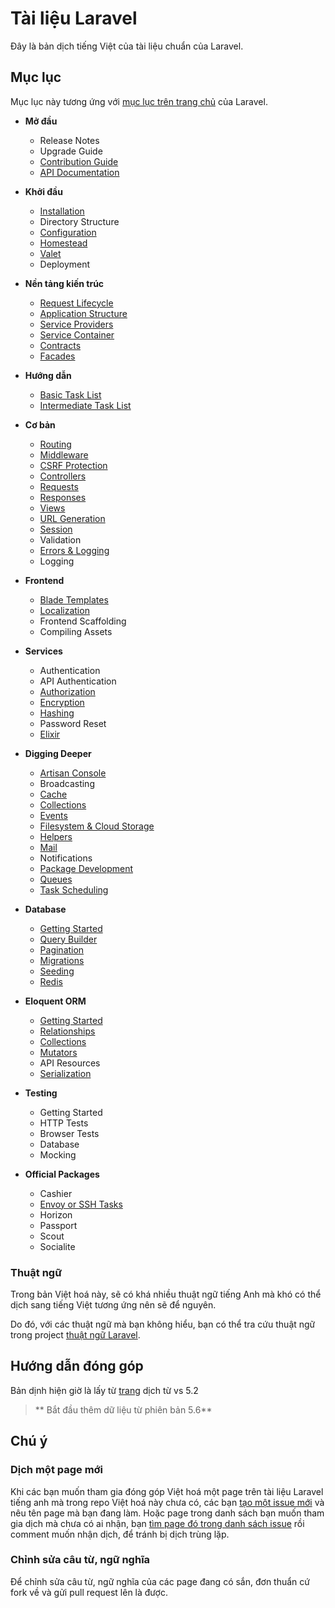 # Tài liệu Laravel

Đây là bản dịch tiếng Việt của tài liệu chuẩn của Laravel.

## Mục lục

Mục lục này tương ứng với [mục lục trên trang chủ](https://laravel.com/docs) của Laravel.

- **Mở đầu**
  - Release Notes
  - Upgrade Guide
  - [Contribution Guide](./docs/contributions.md)
  - [API Documentation](./docs/documentation.md)

- **Khởi đầu**
  - [Installation](./docs/installation.md)
  - Directory Structure
  - [Configuration](./docs/configuration.md)
  - [Homestead](./docs/homestead.md)
  - [Valet](./docs/valet.md)
  - Deployment

- **Nền tảng kiến trúc**
  - [Request Lifecycle](./docs/lifecycle.md)
  - [Application Structure](./docs/structure.md)
  - [Service Providers](./docs/providers.md)
  - [Service Container](./docs/container.md)
  - [Contracts](./docs/contracts.md)
  - [Facades](./docs/facades.md)

- **Hướng dẫn**
  - [Basic Task List](./docs/quickstart.md)
  - [Intermediate Task List](./docs/quickstart-intermediate.md)

- **Cơ bản**
  - [Routing](./docs/routing.md)
  - [Middleware](./docs/middleware.md)
  - [CSRF Protection](./docs/csrfprotection.md)
  - [Controllers](./docs/controllers.md)
  - [Requests](./docs/requests.md)
  - [Responses](./docs/responses.md)
  - [Views](./docs/views.md)
  - [URL Generation](./docs/urlgeneration.md)
  - [Session](./docs/session.md)
  - Validation
  - [Errors & Logging](./docs/errors.md)
  - Logging

- **Frontend**
  - [Blade Templates](./docs/blade.md)
  - [Localization](./docs/localization.md)
  - Frontend Scaffolding
  - Compiling Assets

- **Services**
  - Authentication
  - API Authentication
  - [Authorization](authorization.md)
  - [Encryption](./docs/encryption.md)
  - [Hashing](./docs/hashing.md)
  - Password Reset
  - [Elixir](./docs/elixir.md)

- **Digging Deeper**
  - [Artisan Console](./docs/artisan.md)
  - Broadcasting
  - [Cache](./docs/cache.md)
  - [Collections](./docs/collections.md)
  - [Events](./docs/events.md)
  - [Filesystem & Cloud Storage](./docs/filesystem.md)
  - [Helpers](./docs/helpers.md)
  - [Mail](./docs/mail.md)
  - Notifications
  - [Package Development](./docs/packages.md)
  - [Queues](./docs/queues.md)
  - [Task Scheduling](./docs/scheduling.md)

- **Database**
  - [Getting Started](./docs/database.md)
  - [Query Builder](./docs/queries.md)
  - [Pagination](./docs/pagination.md)
  - [Migrations](./docs/migrations.md)
  - [Seeding](./docs/seeding.md)
  - [Redis](./docs/redis.md)

- **Eloquent ORM**
  - [Getting Started](./docs/eloquent.md)
  - [Relationships](./docs/eloquent-relationships.md)
  - [Collections](./docs/eloquent-collections.md)
  - [Mutators](./docs/eloquent-mutators.md)
  - API Resources
  - [Serialization](./docs/eloquent-serialization.md)

- **Testing**
  - Getting Started
  - HTTP Tests
  - Browser Tests
  - Database
  - Mocking

- **Official Packages**
  - Cashier
  - [Envoy or SSH Tasks](./docs/envoy.md)
  - Horizon
  - Passport
  - Scout
  - Socialite

### Thuật ngữ

Trong bản Việt hoá này, sẽ có khá nhiều thuật ngữ tiếng Anh mà khó có thể dịch sang tiếng Việt tương ứng nên sẽ để nguyên.

Do đó, với các thuật ngữ mà bạn không hiểu, bạn có thể tra cứu thuật ngữ trong project [thuật ngữ Laravel](https://github.com/petehouston/thuat-ngu-laravel).

## Hướng dẫn đóng góp

Bản dịnh hiện giờ là lấy từ [trang](https://github.com/petehouston/laravel-docs-vn) dịch từ vs 5.2

>** Bắt đầu thêm dữ liệu từ phiên bản 5.6**

## Chú ý

### Dịch một page mới

Khi các bạn muốn tham gia đóng góp Việt hoá một page trên tài liệu Laravel tiếng anh mà trong repo Việt hoá này chưa có, các bạn [tạo một issue mới](https://github.com/petehouston/laravel-docs-vn/issues) và nêu tên page mà bạn đang làm. Hoặc page trong danh sách bạn muốn tham gia dịch mà chưa có ai nhận, bạn [tìm page đó trong danh sách issue](https://github.com/petehouston/laravel-docs-vn/issues) rồi comment muốn nhận dịch, để tránh bị dịch trùng lặp.

### Chỉnh sửa câu từ, ngữ nghĩa

Để chỉnh sửa câu từ, ngữ nghĩa của các page đang có sắn, đơn thuẩn cứ fork về và gửi pull request lên là được.
